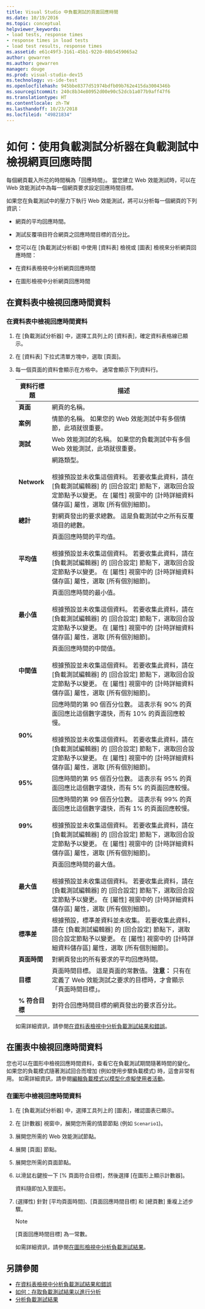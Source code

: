 ```yaml
---
title: Visual Studio 中負載測試的頁面回應時間
ms.date: 10/19/2016
ms.topic: conceptual
helpviewer_keywords:
- load tests, response times
- response times in load tests
- load test results, response times
ms.assetid: e61c49f3-3161-45b1-9220-08b5459065a2
author: gewarren
ms.author: gewarren
manager: douge
ms.prod: visual-studio-dev15
ms.technology: vs-ide-test
ms.openlocfilehash: 945bbe8377d51974bdfb09b762e415da3004346b
ms.sourcegitcommit: 240c8b34e80952d00e90c52dcb1a077b9aff47f6
ms.translationtype: HT
ms.contentlocale: zh-TW
ms.lasthandoff: 10/23/2018
ms.locfileid: "49821834"
---
```

# <a name="how-to-view-web-page-response-time-in-a-load-test-using-the-load-test-analyzer"></a>如何：使用負載測試分析器在負載測試中檢視網頁回應時間

每個網頁載入所花的時間稱為「回應時間」。 當您建立 Web 效能測試時，可以在 Web 效能測試中為每一個網頁要求設定回應時間目標。

如果您在負載測試中的壓力下執行 Web 效能測試，將可以分析每一個網頁的下列資訊：

-   網頁的平均回應時間。

-   測試反覆項目符合網頁之回應時間目標的百分比。

-   您可以在 [負載測試分析器] 中使用 [資料表] 檢視或 [圖表] 檢視來分析網頁回應時間：

-   在資料表檢視中分析網頁回應時間

-   在圖形檢視中分析網頁回應時間

## <a name="view-response-time-data-in-a-table"></a>在資料表中檢視回應時間資料

### <a name="to-view-response-time-data-in-a-table"></a>在資料表中檢視回應時間資料

1. 在 [負載測試分析器] 中，選擇工具列上的 [資料表]，確定資料表格線已顯示。

2. 在 [資料表] 下拉式清單方塊中，選取 [頁面]。

3. 每一個頁面的資料會顯示在方格中。 通常會顯示下列資料行。

   |資料行標題|描述|
   |-|-|
   |**頁面**|網頁的名稱。|
   |**案例**|情節的名稱。 如果您的 Web 效能測試中有多個情節，此項就很重要。|
   |**測試**|Web 效能測試的名稱。 如果您的負載測試中有多個 Web 效能測試，此項就很重要。|
   |**Network**|網路類型。<br /><br /> 根據預設並未收集這個資料。 若要收集此資料，請在 [負載測試編輯器] 的 [回合設定] 節點下，選取回合設定節點予以變更。 在 [屬性] 視窗中的 [計時詳細資料儲存區] 屬性，選取 [所有個別細節]。|
   |**總計**|對網頁發出的要求總數。 這是負載測試中之所有反覆項目的總數。|
   |**平均值**|頁面回應時間的平均值。<br /><br /> 根據預設並未收集這個資料。 若要收集此資料，請在 [負載測試編輯器] 的 [回合設定] 節點下，選取回合設定節點予以變更。 在 [屬性] 視窗中的 [計時詳細資料儲存區] 屬性，選取 [所有個別細節]。|
   |**最小值**|頁面回應時間的最小值。<br /><br /> 根據預設並未收集這個資料。 若要收集此資料，請在 [負載測試編輯器] 的 [回合設定] 節點下，選取回合設定節點予以變更。 在 [屬性] 視窗中的 [計時詳細資料儲存區] 屬性，選取 [所有個別細節]。|
   |**中間值**|頁面回應時間的中間值。<br /><br /> 根據預設並未收集這個資料。 若要收集此資料，請在 [負載測試編輯器] 的 [回合設定] 節點下，選取回合設定節點予以變更。 在 [屬性] 視窗中的 [計時詳細資料儲存區] 屬性，選取 [所有個別細節]。|
   |**90%**|回應時間的第 90 個百分位數。 這表示有 90% 的頁面回應比這個數字還快，而有 10% 的頁面回應較慢。<br /><br /> 根據預設並未收集這個資料。 若要收集此資料，請在 [負載測試編輯器] 的 [回合設定] 節點下，選取回合設定節點予以變更。 在 [屬性] 視窗中的 [計時詳細資料儲存區] 屬性，選取 [所有個別細節]。|
   |**95%**|回應時間的第 95 個百分位數。 這表示有 95% 的頁面回應比這個數字還快，而有 5% 的頁面回應較慢。|
   |**99%**|回應時間的第 99 個百分位數。 這表示有 99% 的頁面回應比這個數字還快，而有 1% 的頁面回應較慢。<br /><br /> 根據預設並未收集這個資料。 若要收集此資料，請在 [負載測試編輯器] 的 [回合設定] 節點下，選取回合設定節點予以變更。 在 [屬性] 視窗中的 [計時詳細資料儲存區] 屬性，選取 [所有個別細節]。|
   |**最大值**|頁面回應時間的最大值。<br /><br /> 根據預設並未收集這個資料。 若要收集此資料，請在 [負載測試編輯器] 的 [回合設定] 節點下，選取回合設定節點予以變更。 在 [屬性] 視窗中的 [計時詳細資料儲存區] 屬性，選取 [所有個別細節]。|
   |**標準差**|根據預設，標準差資料並未收集。 若要收集此資料，請在 [負載測試編輯器] 的 [回合設定] 節點下，選取回合設定節點予以變更。 在 [屬性] 視窗中的 [計時詳細資料儲存區] 屬性，選取 [所有個別細節]。|
   |**頁面時間**|對網頁發出的所有要求的平均回應時間。|
   |**目標**|頁面時間目標。 這是頁面的常數值。 **注意：** 只有在定義了 Web 效能測試之要求的目標時，才會顯示「頁面時間目標」。|
   |**% 符合目標**|對符合回應時間目標的網頁發出的要求百分比。|

   如需詳細資訊，請參閱[在資料表檢視中分析負載測試結果和錯誤](../test/analyze-load-test-results-and-errors-in-the-tables-view.md)。

## <a name="view-response-time-data-in-a-graph"></a>在圖表中檢視回應時間資料

您也可以在圖形中檢視回應時間資料，查看它在負載測試期間隨著時間的變化。 如果您的負載模式隨著測試回合而增加 (例如使用步驟負載模式) 時，這會非常有用。 如需詳細資訊，請參閱[編輯負載模式以模型化虛擬使用者活動](../test/edit-load-patterns-to-model-virtual-user-activities.md)。

### <a name="to-view-response-time-data-in-a-graph"></a>在圖形中檢視回應時間資料

1. 在 [負載測試分析器] 中，選擇工具列上的 [圖表]，確認圖表已顯示。

2. 在 [計數器] 視窗中，展開您所需的情節節點 (例如 `Scenario1`)。

3. 展開您所需的 Web 效能測試節點。

4. 展開 [頁面] 節點。

5. 展開您所需的頁面節點。

6. 以滑鼠右鍵按一下 [% 頁面符合目標]，然後選擇 [在圖形上顯示計數器]。

    資料隨即加入至圖形。

7. (選擇性) 針對 [平均頁面時間]、[頁面回應時間目標] 和 [總頁數] 重複上述步驟。

   > [!NOTE]
   > [頁面回應時間目標] 為一常數。

   如需詳細資訊，請參閱[在圖形檢視中分析負載測試結果](../test/analyze-load-test-results-in-the-graphs-view.md)。

## <a name="see-also"></a>另請參閱

- [在資料表檢視中分析負載測試結果和錯誤](../test/analyze-load-test-results-and-errors-in-the-tables-view.md)
- [如何：存取負載測試結果以進行分析](../test/how-to-access-load-test-results-for-analysis.md)
- [分析負載測試結果](../test/analyze-load-test-results-using-the-load-test-analyzer.md)